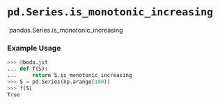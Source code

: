 # `pd.Series.is_monotonic_increasing`

\`pandas.Series.is_monotonic_increasing

### Example Usage

```py
>>> @bodo.jit
... def f(S):
...     return S.is_monotonic_increasing
>>> S = pd.Series(np.arange(100))
>>> f(S)
True
```
